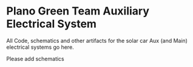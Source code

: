 # Plano Green Team Auxiliary Electrical System

All Code, schematics and other artifacts for the solar car Aux (and Main) electrical systems go here.

Please add schematics
